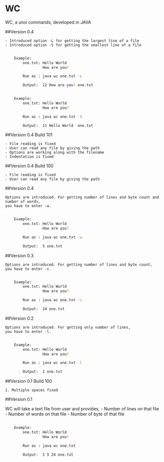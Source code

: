 # WC
WC, a unix commands, developed in JAVA

##Version 0.4
	
	- Introduced option -L for getting the largest line of a file
	- Introduced option -S for getting the smallest line of a file


```sh
	
	Example:
		one.txt: Hello World
				 How are you?

		Run as : java wc one.txt -L

		Output:	 12 How are you? one.txt

```

```sh
	
	Example:
		one.txt: Hello World
				 How are you?

		Run as : java wc one.txt -S

		Output:	 11 Hello World  one.txt

```

##Version 0.4 Build 101

	- File reading is fixed
	- User can read any file by giving the path
	- Options are working along with the filename
	- Indentation is fixed

##Version 0.4 Build 100

	- File reading is fixed
	- User can read any file by giving the path

##Version 0.4
	
	Options are introduced. For getting number of lines and byte count and number of words,
	you have to enter -w.

```sh
	
	Example:
		one.txt: Hello World
				 How are you?

		Run as : java wc one.txt -w

		Output:	 5 one.txt

```

##Version 0.3
	
	Options are introduced. For getting number of lines and byte count,
	you have to enter -c.

```sh
	
	Example:
		one.txt: Hello World
				 How are you?

		Run as : java wc one.txt -c

		Output:	 24 one.txt

```

##Version 0.2
	
	Options are introduced. For getting only number of lines,
	you have to enter -l.

```sh
	
	Example:
		one.txt: Hello World
				 How are you?

		Run as : java wc one.txt -l

		Output:	 1 one.txt

```

##Version 0.1 Build 100

	1. Multiple spaces fixed

##Version 0.1

WC will take a text file from user and provides,
		- Number of lines on that file
		- Number of words on that file
		- Number of byte of that file

```sh
	
	Example:
		one.txt: Hello World
				 How are you?

		Run as : java wc one.txt

		Output:	 1 5 24 one.txt

```


